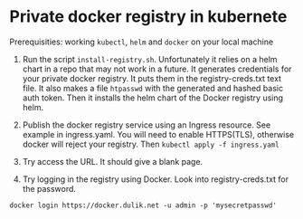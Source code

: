# Private docker registry in kubernete

Prerequisities: working `kubectl`, `helm` and `docker` on your local machine

1. Run the script `install-registry.sh`. Unfortunately it relies on a helm
chart in a repo that may not work in a future.
It generates credentials for your private docker registry. It puts them
in the registry-creds.txt text file. It also makes a file `htpasswd`
with the generated and hashed basic auth token. Then it installs
the helm chart of the Docker registry using helm.

2. Publish the docker registry service using an Ingress resource.
See example in ingress.yaml. You will need to enable HTTPS(TLS), otherwise
docker will reject your registry. Then `kubectl apply -f ingress.yaml`

3. Try access the URL. It should give a blank page.

4. Try logging in the registry using Docker. Look into registry-creds.txt
for the password.

`docker login https://docker.dulik.net -u admin -p 'mysecretpasswd'`
